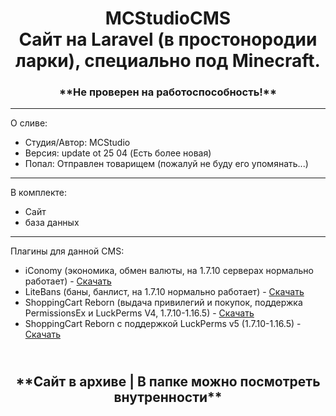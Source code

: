 <h1 align="center">
MCStudioCMS<br>
Сайт на Laravel (в простонородии ларки), специально под Minecraft.
</h1>

<h3 align="center">
**Не проверен на работоспособность!**
</h3>

____

О сливе:
 - Студия/Автор: MCStudio
 - Версия: update ot 25 04 (Есть более новая)
 - Попал: Отправлен товарищем (пожалуй не буду его упомянать...)
____

В комплекте:
 - Сайт
 - база данных
____

Плагины для данной CMS:
 - iConomy (экономика, обмен валюты, на 1.7.10 серверах нормально работает) - [Скачать](https://cloud.mcstudio.pro/s/mNnsfG8CezFQjZa)
 - LiteBans (баны, банлист, на 1.7.10 нормально работает) - [Скачать](https://cloud.mcstudio.pro/s/dSzfmdnx6Txqj7K)
 - ShoppingCart Reborn (выдача привилегий и покупок, поддержка PermissionsEx и LuckPerms V4, 1.7.10-1.16.5) - [Скачать](https://cloud.mcstudio.pro/s/kb2ZyMnFnFg38rS)
 - ShoppingCart Reborn с поддержкой LuckPerms v5 (1.7.10-1.16.5) - [Скачать](https://cloud.mcstudio.pro/s/kSqS4LCoFJjWBF7)

<h2 align="center">
<br>
**Сайт в архиве | В папке можно посмотреть внутренности**
</h2>